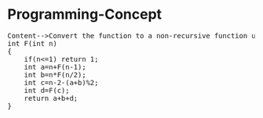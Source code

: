 # Programming-Concept

<pre>
Content-->Convert the function to a non-recursive function using the simulating recursion method using stack.
int F(int n)
{
    if(n<=1) return 1;
    int a=n+F(n-1);
    int b=n*F(n/2);
    int c=n-2-(a+b)%2;
    int d=F(c);
    return a+b+d;
}
<pre/>


